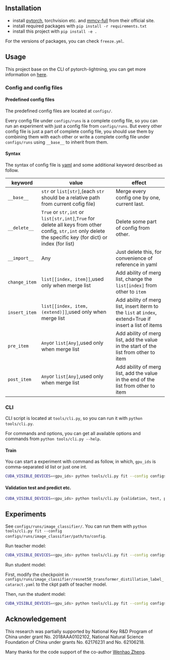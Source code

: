 ## Installation

- install [pytorch](https://pytorch.org/get-started/locally/), torchvision etc.
  and [mmcv-full](https://mmcv.readthedocs.io/en/latest/get_started/installation.html) from their official site.
- install required packages with `pip install -r requirements.txt`
- install this project with `pip install -e .`

For the versions of packages, you can check `freeze.yml`.

## Usage

This project base on the CLI of pytorch-lightning, you can get more information
on [here](https://pytorch-lightning.readthedocs.io/en/latest/common/lightning_cli.html).

### Config and config files ###

#### Predefined config files ####

The predefined config files are located at `configs/`.

Every config file under `configs/runs` is a complete config file, so you can run an experiment with just a config file
from `configs/runs`. But every other config file is just a part of complete config file, you should use them by
combining them with each other or write a complete config file under `configs/runs` using `__base__` to inherit from
them.

#### Syntax ####

The syntax of config file is [yaml](https://yaml.readthedocs.io/en/latest/) and some additional keyword described as
follow.

| keyword       | value                                                                                                                                                      | effect                                                                                                 |
| ------------- | ---------------------------------------------------------------------------------------------------------------------------------------------------------- | ------------------------------------------------------------------------------------------------------ |
| `__base__`    | `str` or `list[str]`,(each `str` should be a relative path from current cofig file)                                                                        | Merge every config one by one, current last.                                                           |
| `__delete__`  | `True` or `str,int` or `list[str,int]`,`True` for delete all keys from other config, `str,int` only delete the specific key (for dict) or index (for list) | Delete some part of config from other.                                                                 |
| `__import__`  | Any                                                                                                                                                        | Just delete this, for convenience of reference in yaml                                                 |
| `change_item` | `list[[index, item]]`,used only when merge list                                                                                                            | Add ability of merg list, change the `list[index]` from other to `item`                                |
| `insert_item` | `list[[index, item, (extend)]]`,used only when merge list                                                                                                  | Add ability of merg list, insert iterm to the `list` at `index`, extend=True if insert a list of items |
| `pre_item`    | `Any`or `list[Any]`,used only when merge list                                                                                                              | Add ability of merg list, add the value in the start of the list from other to item                    |
| `post_item`   | `Any`or `list[Any]`,used only when merge list                                                                                                              | Add ability of merg list, add the value in the end of the list from other to item                      |

### CLI ###

CLI script is located at `tools/cli.py`, so you can run it with `python tools/cli.py`.

For commands and options, you can get all available options and commands from `python tools/cli.py --help`.

#### Train ####

You can start a experiment with command as follow, in which, `gpu_ids` is comma-separated id list or just one int.

```bash
CUDA_VISIBLE_DEVICES=<gpu_ids> python tools/cli.py fit --config configs/runs/path/to/config
```

#### Validation test and predict etc. ####

```bash
CUDA_VISIBLE_DEVICES=<gpu_ids> python tools/cli.py {validation, test, predict, tune} --config configs/runs/path/to/config
```

## Experiments

See `configs/runs/image_classifier/`. You can run them with `python tools/cli.py fit --config configs/runs/image_classifier/path/to/config`.

Run teacher model:

```bash
CUDA_VISIBLE_DEVICES=<gpu_ids> python tools/cli.py fit --config configs/runs/image_classifier/resnet50_transformer_with_label_cataract
```

Run student model:

First, modify the checkpoint in `configs/runs/image_classifier/resnet50_transformer_distillation_label_cataract.yaml` to the ckpt path of teacher model.

Then, run the student model:
```bash
CUDA_VISIBLE_DEVICES=<gpu_ids> python tools/cli.py fit --config configs/runs/image_classifier/resnet50_transformer_distillation_label_cataract.yaml
```

## Acknowledgement ##


This research was partially supported by National Key R\&D Program of China under grant No. 2018AAA0102102, National Natural Science Foundation of China under grants No. 62176231 and No. 62106218.

Many thanks for the code support of the co-author [Wenhao Zheng](https://github.com/shenmishajing).
